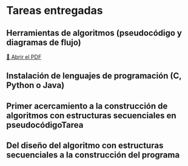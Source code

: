 # Tareas entregadas
## Herramientas de algoritmos (pseudocódigo y diagramas de flujo)
[📄 Abrir el PDF](unidad1/tareas/HerramientasDigitales.pdf)

## Instalación de lenguajes de programación (C, Python o Java)
## Primer acercamiento a la construcción de algoritmos con estructuras secuenciales en pseudocódigoTarea
## Del diseño del algoritmo con estructuras secuenciales a la construcción del programa
